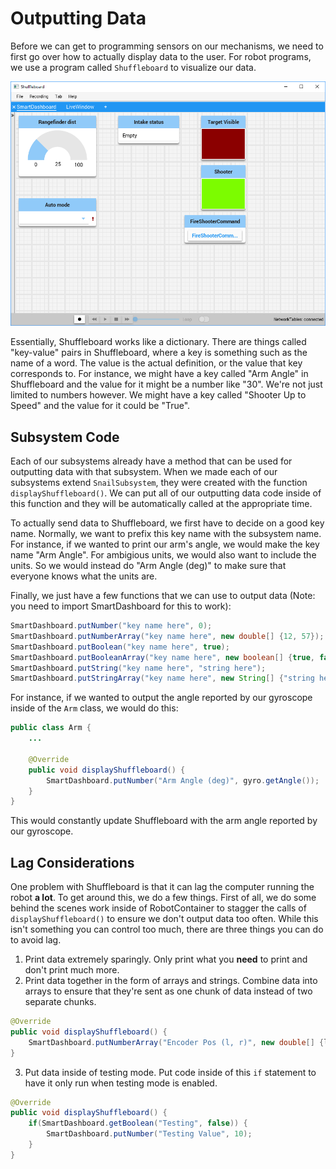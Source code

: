 # Outputting Data

Before we can get to programming sensors on our mechanisms, we need to first go over how to actually display data to the user. For robot programs, we use a program called `Shuffleboard` to visualize our data.

![Shuffleboard](img/shuffleboard.png)

Essentially, Shuffleboard works like a dictionary. There are things called "key-value" pairs in Shuffleboard, where a key is something such as the name of a word. The value is the actual definition, or the value that key corresponds to. For instance, we might have a key called "Arm Angle" in Shuffleboard and the value for it might be a number like "30". We're not just limited to numbers however. We might have a key called "Shooter Up to Speed" and the value for it could be "True".

## Subsystem Code

Each of our subsystems already have a method that can be used for outputting data with that subsystem. When we made each of our subsystems extend `SnailSubsystem`, they were created with the function `displayShuffleboard()`. We can put all of our outputting data code inside of this function and they will be automatically called at the appropriate time.

To actually send data to Shuffleboard, we first have to decide on a good key name. Normally, we want to prefix this key name with the subsystem name. For instance, if we wanted to print our arm's angle, we would make the key name "Arm Angle". For ambigious units, we would also want to include the units. So we would instead do "Arm Angle (deg)" to make sure that everyone knows what the units are.

Finally, we just have a few functions that we can use to output data (Note: you need to import SmartDashboard for this to work):

```java
SmartDashboard.putNumber("key name here", 0);
SmartDashboard.putNumberArray("key name here", new double[] {12, 57});
SmartDashboard.putBoolean("key name here", true);
SmartDashboard.putBooleanArray("key name here", new boolean[] {true, false});
SmartDashboard.putString("key name here", "string here");
SmartDashboard.putStringArray("key name here", new String[] {"string here", "another string here});
```

For instance, if we wanted to output the angle reported by our gyroscope inside of the `Arm` class, we would do this:

```java
public class Arm {
    ...

    @Override
    public void displayShuffleboard() {
        SmartDashboard.putNumber("Arm Angle (deg)", gyro.getAngle());
    }
}
```

This would constantly update Shuffleboard with the arm angle reported by our gyroscope.

## Lag Considerations

One problem with Shuffleboard is that it can lag the computer running the robot **a lot**. To get around this, we do a few things. First of all, we do some behind the scenes work inside of RobotContainer to stagger the calls of `displayShuffleboard()` to ensure we don't output data too often. While this isn't something you can control too much, there are three things you can do to avoid lag.

1. Print data extremely sparingly. Only print what you **need** to print and don't print much more.
2. Print data together in the form of arrays and strings. Combine data into arrays to ensure that they're sent as one chunk of data instead of two separate chunks.

```java
@Override
public void displayShuffleboard() {
    SmartDashboard.putNumberArray("Encoder Pos (l, r)", new double[] {leftEncoder.getPosition(), rightEncoder.getPosition()};
}
```

3. Put data inside of testing mode. Put code inside of this `if` statement to have it only run when testing mode is enabled.

```java
@Override
public void displayShuffleboard() {
    if(SmartDashboard.getBoolean("Testing", false)) {
        SmartDashboard.putNumber("Testing Value", 10);
    }
}
```
